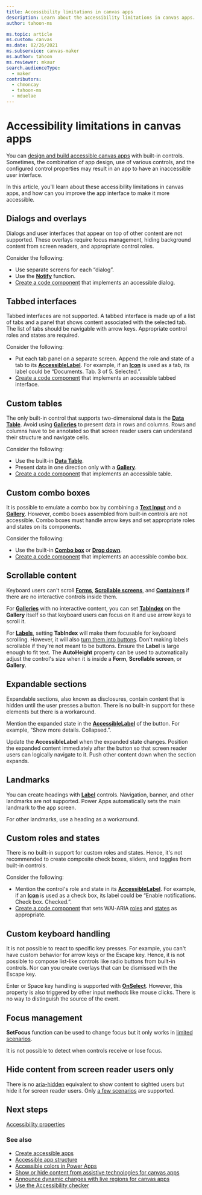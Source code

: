```yaml
---
title: Accessibility limitations in canvas apps
description: Learn about the accessibility limitations in canvas apps.
author: tahoon-ms

ms.topic: article
ms.custom: canvas
ms.date: 02/26/2021
ms.subservice: canvas-maker
ms.author: tahoon
ms.reviewer: mkaur
search.audienceType: 
  - maker
contributors:
  - chmoncay
  - tahoon-ms
  - mduelae
---
```


# Accessibility limitations in canvas apps

You can [design and build accessible canvas apps](accessible-apps.md) with built-in controls. Sometimes, the combination of app design, use of various controls, and the configured control properties may result in an app to have an inaccessible user interface.

In this article, you'll learn about these accessibility limitations in canvas apps, and how can you improve the app interface to make it more accessible.

## Dialogs and overlays

Dialogs and user interfaces that appear on top of other content are not supported. These overlays require focus management, hiding background content from screen readers, and appropriate control roles.

Consider the following:

- Use separate screens for each “dialog”.
- Use the **[Notify](functions/function-showerror.md)** function.
- [Create a code component](../../developer/component-framework/overview.md) that implements an accessible dialog.

## Tabbed interfaces

Tabbed interfaces are not supported. A tabbed interface is made up of a list of tabs and a panel that shows content associated with the selected tab. The list of tabs should be navigable with arrow keys. Appropriate control roles and states are required.

Consider the following:

- Put each tab panel on a separate screen. Append the role and state of a tab to its **[AccessibleLabel](controls/properties-accessibility.md)**. For example, if an **[Icon](controls/control-shapes-icons.md)** is used as a tab, its label could be “Documents. Tab. 3 of 5. Selected.”.
- [Create a code component](../../developer/component-framework/overview.md) that implements an accessible tabbed interface.

## Custom tables

The only built-in control that supports two-dimensional data is the **[Data Table](controls/control-data-table.md)**. Avoid using **[Galleries](controls/control-gallery.md)** to present data in rows and columns. Rows and columns have to be annotated so that screen reader users can understand their structure and navigate cells.

Consider the following:

- Use the built-in **[Data Table](controls/control-data-table.md)**.
- Present data in one direction only with a **[Gallery](controls/control-gallery.md)**.
- [Create a code component](../../developer/component-framework/overview.md) that implements an accessible table.

## Custom combo boxes

It is possible to emulate a combo box by combining a **[Text Input](controls/control-text-input.md)** and a **[Gallery](controls/control-gallery.md)**. However, combo boxes assembled from built-in controls are not accessible. Combo boxes must handle arrow keys and set appropriate roles and states on its components.

Consider the following:

- Use the built-in **[Combo box](controls/control-combo-box.md)** or **[Drop down](controls/control-drop-down.md)**.
- [Create a code component](../../developer/component-framework/overview.md) that implements an accessible combo box.

## Scrollable content 

Keyboard users can't scroll **[Forms](controls/control-form-detail.md)**, **[Scrollable screens](add-scrolling-screen.md)**, and **[Containers](controls/control-container.md)** if there are no interactive controls inside them.

For **[Galleries](controls/control-gallery.md)** with no interactive content, you can set **[TabIndex](controls/properties-accessibility.md)** on the **Gallery** itself so that keyboard users can focus on it and use arrow keys to scroll it.

For **[Labels](controls/control-text-box.md)**, setting **TabIndex** will make them focusable for keyboard scrolling. However, it will also [turn them into buttons](controls/control-text-box.md#accessibility-guidelines). Don't making labels scrollable if they're not meant to be buttons. Ensure the **Label** is large enough to fit text. The **AutoHeight** property can be used to automatically adjust the control's size when it is inside a **Form**, **Scrollable screen**, or **Gallery**.

## Expandable sections

Expandable sections, also known as disclosures, contain content that is hidden until the user presses a button. There is no built-in support for these elements but there is a workaround.

Mention the expanded state in the **[AccessibleLabel](controls/properties-accessibility.md)** of the button. For example, “Show more details. Collapsed.”.

Update the **AccessibleLabel** when the expanded state changes. Position the expanded content immediately after the button so that screen reader users can logically navigate to it. Push other content down when the section expands.

## Landmarks

You can create headings with **[Label](controls/control-text-box.md)** controls. Navigation, banner, and other landmarks are not supported. Power Apps automatically sets the main landmark to the app screen.

For other landmarks, use a heading as a workaround.

## Custom roles and states

There is no built-in support for custom roles and states. Hence, it's not recommended to create composite check boxes, sliders, and toggles from built-in controls.

Consider the following:

- Mention the control's role and state in its **[AccessibleLabel](controls/properties-accessibility.md)**. For example, if an **[Icon](controls/control-shapes-icons.md)** is used as a check box, its label could be “Enable notifications. Check box. Checked.”.
- [Create a code component](../../developer/component-framework/overview.md) that sets WAI-ARIA [roles](https://www.w3.org/TR/wai-aria-1.1/#usage_intro) and [states](https://www.w3.org/TR/wai-aria-1.1/#introstates) as appropriate.

## Custom keyboard handling

It is not possible to react to specific key presses. For example, you can't have custom behavior for arrow keys or the Escape key. Hence, it is not possible to compose list-like controls like radio buttons from built-in controls. Nor can you create overlays that can be dismissed with the Escape key.

Enter or Space key handling is supported with **[OnSelect](controls/properties-core.md)**. However, this property is also triggered by other input methods like mouse clicks. There is no way to distinguish the source of the event.

## Focus management

**SetFocus** function can be used to change focus but it only works in [limited scenarios](functions/function-setfocus.md#limitations).

It is not possible to detect when controls receive or lose focus.

## Hide content from screen reader users only

There is no [aria-hidden](https://www.w3.org/TR/wai-aria-1.1/#aria-hidden) equivalent to show content to sighted users but hide it for screen reader users. Only [a few scenarios](accessible-apps-content-visibility.md) are supported.

## Next steps

[Accessibility properties](controls/properties-accessibility.md)

### See also

- [Create accessible apps](accessible-apps.md)
- [Accessible app structure](accessible-apps-structure.md)
- [Accessible colors in Power Apps](accessible-apps-color.md)
- [Show or hide content from assistive technologies for canvas apps](accessible-apps-content-visibility.md)
- [Announce dynamic changes with live regions for canvas apps](accessible-apps-live-regions.md)
- [Use the Accessibility checker](accessibility-checker.md)
